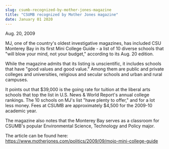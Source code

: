 ```yaml
---
slug: csumb-recognized-by-mother-jones-magazine
title: "CSUMB recognized by Mother Jones magazine"
date: January 01 2020
---
```


 
<p>Aug. 20, 2009</p>
<p>
  MJ, one of the country's oldest investigative magazines, has included CSU
  Monterey Bay in its first Mini College Guide - a list of 10 diverse schools
  that "will blow your mind, not your budget," according to its Aug. 20 edition.
</p>
<p>
  While the magazine admits that its listing is unscientific, it includes
  schools that have "good values and good value." Among them are public and
  private colleges and universities, religious and secular schools and urban and
  rural campuses.
</p>
<p>
  It points out that $39,000 is the going rate for tuition at the liberal arts
  schools that top the list in U.S. News &amp; World Report's annual college
  rankings. The 10 schools on MJ's list "have plenty to offer," and for a lot
  less money. Fees at CSUMB are approximately $4,500 for the 2009-10 academic
  year.
</p>
<p>
  The magazine also notes that the Monterey Bay serves as a classroom for
  CSUMB's popular Environmental Science, Technology and Policy major.
</p>
<p>
  The article can be found here:
  <a href="https://www.motherjones.com/politics/2009/09/mojo-mini-college-guide"
    >https://www.motherjones.com/politics/2009/09/mojo-mini-college-guide</a
  >
</p>
<p></p>
 
